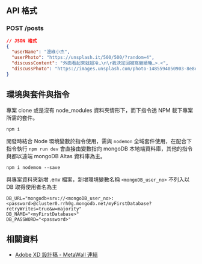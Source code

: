 
## API 格式
### POST /posts
``` JSON
// JSON 格式
{
  "userName": "邊綠小杰",
  "userPhoto": "https://unsplash.it/500/500/?random=4",
  "discussContent": "外面看起來就超冷…\n\r我決定回被窩繼續睡…>.<",
  "discussPhoto": "https://images.unsplash.com/photo-1485594050903-8e8ee7b071a8?ixlib=rb-1.2.1&ixid=MnwxMjA3fDB8MHxwaG90by1wYWdlfHx8fGVufDB8fHx8&auto=format&fit=crop&w=900&h=350&q=80"
}
```

## 環境與套件與指令

專案 clone 或是沒有 node_modules 資料夾情形下，而下指令透 NPM 載下專案所需的套件。
```
npm i
```

開發時結合 Node 環境變數於指令使用，需與 `nodemon` 全域套件使用，在配合下指令執行 `npm run dev` 會直接由變數指向 mongoDB 本地端資料庫，其他的指令與都以遠端 mongoDB Altas 資料庫為主。

```
npm i nodemon --save
```

與專案資料夾新增 .env 檔案，新增環境變數名稱 `<mongoDB_user_no>` 不列入以 DB 取得使用者名為主
```
DB_URL="mongodb+srv://<mongoDB_user_no>:<password>@cluster0.rrh0g.mongodb.net/myFirstDatabase?retryWrites=true&w=majority"
DB_NAME="<myFirstDatabase>"
DB_PASSWORD="<password>"
```

## 相關資料
- [Adobe XD 設計稿 - MetaWall 連結](https://xd.adobe.com/view/c0763dbe-fc15-42e8-be0b-8956ed03e675-9525/grid)
